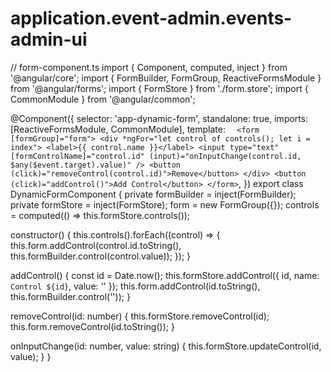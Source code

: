# application.event-admin.events-admin-ui

// form-component.ts
import { Component, computed, inject } from '@angular/core';
import { FormBuilder, FormGroup, ReactiveFormsModule } from '@angular/forms';
import { FormStore } from './form.store';
import { CommonModule } from '@angular/common';

@Component({
selector: 'app-dynamic-form',
standalone: true,
imports: [ReactiveFormsModule, CommonModule],
template: `  <form [formGroup]="form">
      <div *ngFor="let control of controls(); let i = index">
        <label>{{ control.name }}</label>
        <input
          type="text"
          [formControlName]="control.id"
          (input)="onInputChange(control.id, $any($event.target).value)"
        />
        <button (click)="removeControl(control.id)">Remove</button>
      </div>
      <button (click)="addControl()">Add Control</button>
    </form>`,
})
export class DynamicFormComponent {
private formBuilder = inject(FormBuilder);
private formStore = inject(FormStore);
form = new FormGroup({});
controls = computed(() => this.formStore.controls());

constructor() {
this.controls().forEach((control) => {
this.form.addControl(control.id.toString(), this.formBuilder.control(control.value));
});
}

addControl() {
const id = Date.now();
this.formStore.addControl({ id, name: `Control ${id}`, value: '' });
this.form.addControl(id.toString(), this.formBuilder.control(''));
}

removeControl(id: number) {
this.formStore.removeControl(id);
this.form.removeControl(id.toString());
}

onInputChange(id: number, value: string) {
this.formStore.updateControl(id, value);
}
}
